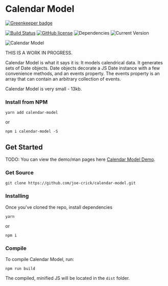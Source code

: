 Calendar Model
==================

[![Greenkeeper badge](https://badges.greenkeeper.io/joe-crick/calendar-model.svg)](https://greenkeeper.io/)

[![Build Status](https://travis-ci.org/joe-crick/calendar-model.svg?branch=master)](https://travis-ci.org/joe-crick/calendar-model)
[![GitHub license](https://img.shields.io/github/license/Day8/re-frame.svg)](license.txt)
![Dependencies](https://img.shields.io/badge/dependencies-up%20to%20date-brightgreen.svg)
![Current Version](https://img.shields.io/badge/version-0.0.12-green.svg)


![Calendar Model](https://github.com/joe-crick/calendar-model/blob/master/static/calendar-model.png)

THIS IS A WORK IN PROGRESS.

Calendar Model is what it says it is: It models calendrical data. It generates sets of Date objects. Date objects decorate a JS Date instance with a few convenience methods, and an events property. The events property is an array that can contain an arbitrary collection of events. 

Calendar Model is very small - 13kb.

### Install from NPM

```
yarn add calendar-model
```
or
```
npm i calendar-model -S
```

## Get Started

TODO: You can view the demo/man pages here [Calendar Model Demo](https://joe-crick.github.io/calendar-model/).

### Get Source

```
git clone https://github.com/joe-crick/calendar-model.git
```

### Installing

Once you've cloned the repo, install dependencies

```
yarn
```
or
```
npm i
```

### Compile

To compile Calendar Model, run:

```
npm run build
```

The compiled, minified JS will be located in the `dist` folder.

